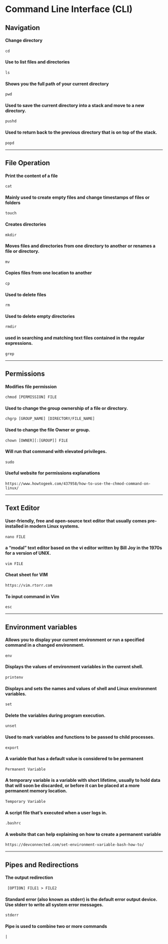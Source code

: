 # Command Line Interface (CLI)  

## Navigation

#### Change directory 
````
cd
````

#### Use to list files and directories
````
ls
````

#### Shows you the full path of your current directory
````
pwd
````

#### Used to save the current directory into a stack and move to a new directory.
````
pushd
````

#### Used to return back to the previous directory that is on top of the stack.
````
popd
````

---

## File Operation

#### Print the content of a file
````
cat
````

#### Mainly used to create empty files and change timestamps of files or folders
````
touch
````

#### Creates directories
````
mkdir
````

#### Moves files and directories from one directory to another or renames a file or directory.
````
mv
````

#### Copies files from one location to another
````
cp
````

#### Used to delete files
````
rm
````

#### Used to delete empty directories
````
rmdir
````
#### used in searching and matching text files contained in the regular expressions.
````
grep
````
---

## Permissions

#### Modifies file permission
````
chmod [PERMISSION] FILE
````

#### Used to change the group ownership of a file or directory.
````
chgrp [GROUP_NAME] [DIRECTORY/FILE_NAME]
````

#### Used to change the file Owner or group.
````
chown [OWNER][:[GROUP]] FILE
````

#### Will run that command with elevated privileges.
````
sudo
````

#### Useful website for permissions explanations
````
https://www.howtogeek.com/437958/how-to-use-the-chmod-command-on-linux/
````

---

## Text Editor

#### User-friendly, free and open-source text editor that usually comes pre-installed in modern Linux systems.
````
nano FILE
````

#### a “modal” text editor based on the vi editor written by Bill Joy in the 1970s for a version of UNIX.
````
vim FILE
````

#### Cheat sheet for VIM
````
https://vim.rtorr.com
````

#### To input command in Vim
````
esc
````

---

## Environment variables

#### Allows you to display your current environment or run a specified command in a changed environment.
````
env
````

#### Displays the values of environment variables in the current shell.
````
printenv
````

#### Displays and sets the names and values of shell and Linux environment variables.
````
set
````

#### Delete the variables during program execution.
````
unset
````
#### Used to mark variables and functions to be passed to child processes.
````
export
````
#### A variable that has a default value is considered to be permanent
````
Permanent Variable
````

#### A temporary variable is a variable with short lifetime, usually to hold data that will soon be discarded, or before it can be placed at a more permanent memory location.
````
Temporary Variable
````

#### A script file that’s executed when a user logs in.
````
.bashrc
````
#### A website that can help explaining on how to create a permanent variable
````
https://devconnected.com/set-environment-variable-bash-how-to/
````
---

## Pipes and Redirections

#### The output redirection
````
 [OPTION] FILE1 > FILE2
 ````

 #### Standard error (also known as stderr) is the default error output device. Use stderr to write all system error messages.
 ````
 stderr
 ````

 #### Pipe is used to combine two or more commands
 ````
|
````
